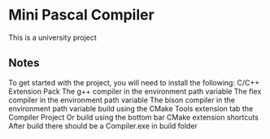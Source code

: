 # Mini Pascal Compiler

This is a university project

## Notes

 To get started with the project, you will need to install the following:
 C/C++ Extension Pack
 The g++ compiler in the environment path variable
 The flex compiler in the environment path variable
 The bison compiler in the environment path variable
 build using the CMake Tools extension tab the Compiler Project
 Or build using the bottom bar CMake extension shortcuts
 After build there should be a Compiler.exe in build folder
